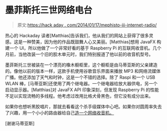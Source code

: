 # 墨菲斯托三世网络电台

> 原文:[https://hack aday . com/2014/01/17/mephisto-iii-internet-radio/](https://hackaday.com/2014/01/17/mephisto-iii-internet-radio/)

热心的 Hackaday 读者[Matthias]告诉我们，他从我们的网站上获得了很多灵感。这是一种赞美，因为他的作品既鼓舞人心又美丽。[Matthias]想用 JavaFX 构建一个 UI，所以他做了一个非常好看的基于 Raspberry Pi 的互联网收音机。几个月前，当他改装一个旧的胶木单元时，我们特别报道了他以前的收音机型号。

墨菲斯托三世被装在一个漂亮的橡木橱柜里，这个橱柜是由马蒂亚斯的父亲建造的。像他以前的版本一样，这款手机使用谷歌音乐界面来播放 MP3 和网络流媒体广播。他还添加了天气和时钟，这是一个不错的选择。除了 Raspi 和一个 USB WLAN 棒，[马蒂亚斯]还使用了两个继电器。一个继电器给放大器供电，另一个启动显示器。[Matthias]对 JavaFX API 印象深刻，但发现 Raspberry Pi 的性能不足以实现流畅的多线程。他考虑过改用比格犬骨黑色，但它没有成分出来。

如果你也想听黑胶唱片，那就去看看这个杀手级媒体中心吧。如果你对圆周率失去了兴趣，用一个小小的路由器给自己[造一个网络收音机。](http://hackaday.com/2013/01/08/turning-a-tiny-router-into-a-webradio/)

[谢谢马蒂亚斯]